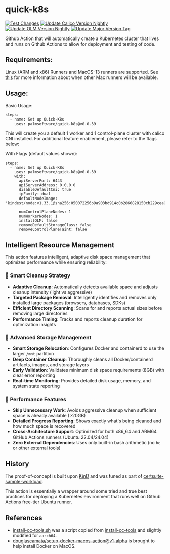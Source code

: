 # quick-k8s

[![Test Changes](https://github.com/palmsoftware/quick-k8s/actions/workflows/pre-main.yml/badge.svg)](https://github.com/palmsoftware/quick-k8s/actions/workflows/pre-main.yml)
[![Update Calico Version Nightly](https://github.com/palmsoftware/quick-k8s/actions/workflows/calico-update.yml/badge.svg)](https://github.com/palmsoftware/quick-k8s/actions/workflows/calico-update.yml)
[![Update OLM Version Nightly](https://github.com/palmsoftware/quick-k8s/actions/workflows/olm-update.yml/badge.svg)](https://github.com/palmsoftware/quick-k8s/actions/workflows/olm-update.yml)
[![Update Major Version Tag](https://github.com/palmsoftware/quick-k8s/actions/workflows/update-major-tag.yml/badge.svg)](https://github.com/palmsoftware/quick-k8s/actions/workflows/update-major-tag.yml)

Github Action that will automatically create a Kubernetes cluster that lives and runs on Github Actions to allow for deployment and testing of code.

## Requirements:

Linux (ARM and x86) Runners and MacOS-13 runners are supported.  See [this](https://github.com/marketplace/actions/setup-docker-on-macos#arm64-processors-m1-m2-m3-series-used-on-macos-14-images-are-unsupported) for more information about when other Mac runners will be available.

## Usage:

Basic Usage:
```
steps:
  - name: Set up Quick-K8s
    uses: palmsoftware/quick-k8s@v0.0.39
```

This will create you a default 1 worker and 1 control-plane cluster with calico CNI installed.  For additional feature enablement, please refer to the flags below:

With Flags (default values shown):

```
steps:
  - name: Set up Quick-K8s
    uses: palmsoftware/quick-k8s@v0.0.39
    with:
      apiServerPort: 6443
      apiServerAddress: 0.0.0.0
      disableDefaultCni: true
      ipFamily: dual
      defaultNodeImage: 'kindest/node:v1.33.1@sha256:050072256b9a903bd914c0b2866828150cb229cea0efe5892e2b644d5dd3b34f'

      numControlPlaneNodes: 1
      numWorkerNodes: 1
      installOLM: false
      removeDefaultStorageClass: false
      removeControlPlaneTaint: false
```

## Intelligent Resource Management

This action features intelligent, adaptive disk space management that optimizes performance while ensuring reliability:

### 🧠 **Smart Cleanup Strategy**
- **Adaptive Cleanup**: Automatically detects available space and adjusts cleanup intensity (light vs aggressive)
- **Targeted Package Removal**: Intelligently identifies and removes only installed large packages (browsers, databases, SDKs)
- **Efficient Directory Scanning**: Scans for and reports actual sizes before removing large directories
- **Performance Timing**: Tracks and reports cleanup duration for optimization insights

### 🔧 **Advanced Storage Management**
- **Smart Storage Relocation**: Configures Docker and containerd to use the larger `/mnt` partition
- **Deep Container Cleanup**: Thoroughly cleans all Docker/containerd artifacts, images, and storage layers
- **Early Validation**: Validates minimum disk space requirements (8GB) with clear error reporting
- **Real-time Monitoring**: Provides detailed disk usage, memory, and system state reporting

### 🎯 **Performance Features**
- **Skip Unnecessary Work**: Avoids aggressive cleanup when sufficient space is already available (>20GB)
- **Detailed Progress Reporting**: Shows exactly what's being cleaned and how much space is recovered
- **Cross-Architecture Support**: Optimized for both x86_64 and ARM64 GitHub Actions runners (Ubuntu 22.04/24.04)
- **Zero External Dependencies**: Uses only built-in bash arithmetic (no `bc` or other external tools)

## History

The proof-of-concept is built upon [KinD](https://github.com/kubernetes-sigs/kind) and was tuned as part of [certsuite-sample-workload](https://github.com/redhat-best-practices-for-k8s/certsuite-sample-workload).

This action is essentially a wrapper around some tried and true best practices for deploying a Kubernetes environment that runs well on Github Actions free-tier Ubuntu runner.

## References

- [install-oc-tools.sh](./scripts/install-oc-tools.sh) was a script copied from [install-oc-tools](https://github.com/cptmorgan-rh/install-oc-tools) and slightly modified for `aarch64`.
- [douglascamata/setup-docker-macos-action@v1-alpha](https://github.com/marketplace/actions/setup-docker-on-macos) is brought to help install Docker on MacOS.

